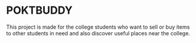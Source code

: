 # POKTBUDDY
This project is made for the college students who want to sell or buy items to other students in need and also discover useful places near the college.
